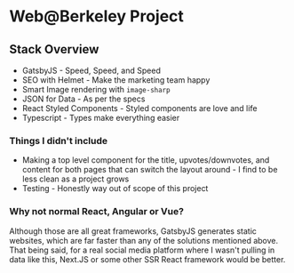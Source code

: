# Web@Berkeley Project

## Stack Overview
- GatsbyJS - Speed, Speed, and Speed
- SEO with Helmet - Make the marketing team happy
- Smart Image rendering with `image-sharp`
- JSON for Data - As per the specs
- React Styled Components - Styled components are love and life
- Typescript - Types make everything easier

### Things I didn't include
- Making a top level component for the title, upvotes/downvotes, and content for both pages that can switch the layout around - I find to be less clean as a project grows
- Testing - Honestly way out of scope of this project

### Why not normal React, Angular or Vue?

Although those are all great frameworks, GatsbyJS generates static websites, which are far faster than any of the solutions mentioned above. That being said, for a real social media platform where I wasn't pulling in data like this, Next.JS or some other SSR React framework would be better. 

